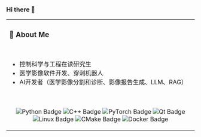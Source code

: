 ### Hi there 👋

<table>
<tr><td>

### 🤺 About Me

<!-- profile logo 个人资料徽标 -->
<!--
<div align="left">

  <div>
    &emsp;
    <a href="https://www.zhihu.com/people/hao-xue-de-wa-86"><img src="https://img.shields.io/badge/Zhihu-知乎-blue" /></a>
    <a href="https://blog.csdn.net/wan_15"><img src="https://img.shields.io/badge/CSDN-论坛-c32136" /></a>
    <img src="https://komarev.com/ghpvc/?username=WenHao-L&label=Views&color=0e75b6&style=flat" alt="访问量统计" />
  </div>

</div>
-->

<!-- for beauty 留个空行好看点 -->
<div>&nbsp;</div>

- 控制科学与工程在读研究生
- 医学影像软件开发、穿刺机器人
- AI开发者（医学影像分割和诊断、影像报告生成、LLM、RAG）

<!-- for beauty 留个空行好看点 -->
<div>&nbsp;</div>

</td></tr>
<tr><td>

<!--  skill badge 技能徽章 -->
<div align="center" >

![Python Badge](https://img.shields.io/badge/Python-3776AB?logo=python&logoColor=fff&style=flat)
![C++ Badge](https://img.shields.io/badge/C%2B%2B-00599C?logo=cplusplus&logoColor=fff&style=flat)
![PyTorch Badge](https://img.shields.io/badge/PyTorch-FEFEFE?logo=pytorch&logoColor=#EE4C2C&style=flat)
![Qt Badge](https://img.shields.io/badge/Qt-41CD52?logo=qt&logoColor=fff&style=flat)
![Linux Badge](https://img.shields.io/badge/Linux-FCC624?logo=linux&logoColor=000&style=flat)
![CMake Badge](https://img.shields.io/badge/CMake-064F8C?logo=CMake&logoColor=#DF0000&style=flat)
![Docker Badge](https://img.shields.io/badge/Docker-3776AB?logo=Docker&logoColor=#2496ED&style=flat)

</div>

<!-- stats card 统计卡片 -->
<!--
[![Wan's GitHub stats](https://github-readme-stats-wenhao-ls-projects.vercel.app/api?username=WenHao-L&count_private=true&show_icons=true&theme=radical)](https://github.com/WenHao-L/github-readme-stats)
[![Top Langs](https://github-readme-stats-wenhao-ls-projects.vercel.app/api/top-langs/?username=WenHao-L&count_private=true&layout=compact&theme=radical)](https://github.com/WenHao-L/github-readme-stats)
-->
